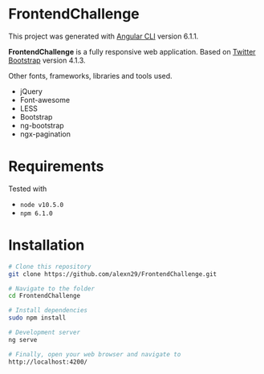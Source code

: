# FrontendChallenge

This project was generated with [Angular CLI](https://github.com/angular/angular-cli) version 6.1.1.

**FrontendChallenge** is a fully responsive web application. Based on [Twitter Bootstrap](https://getbootstrap.com/) version 4.1.3.

Other fonts, frameworks, libraries and tools used.

- jQuery
- Font-awesome
- LESS
- Bootstrap
- ng-bootstrap
- ngx-pagination

# Requirements

Tested with
- `node v10.5.0`
- `npm 6.1.0`

# Installation

``` bash
# Clone this repository
git clone https://github.com/alexn29/FrontendChallenge.git

# Navigate to the folder
cd FrontendChallenge

# Install dependencies
sudo npm install

# Development server
ng serve

# Finally, open your web browser and navigate to
http://localhost:4200/
```
